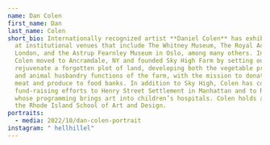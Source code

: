 ```yaml
---
name: Dan Colen
first_name: Dan
last_name: Colen
short_bio: Internationally recognized artist **Daniel Colen** has exhibited work
  at institutional venues that include The Whitney Museum, The Royal Academy in
  London, and the Astrup Fearnley Museum in Oslo, among many others. In 2011,
  Colen moved to Ancramdale, NY and founded Sky High Farm by setting out to
  rejuvenate a forgotten plot of land, developing both the vegetable production
  and animal husbandry functions of the farm, with the mission to donate all
  meat and produce to food banks. In addition to Sky High, Colen has contributed
  fund-raising efforts to Henry Street Settlement in Manhattan and to RX Art
  whose programming brings art into children’s hospitals. Colen holds a BFA from
  the Rhode Island School of Art and Design.
portraits:
  - media: 2022/10/dan-colen-portrait
instagram: " hellhillel"
---
```

